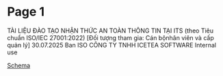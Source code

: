 # Page 1


TÀI LIỆU ĐÀO TẠO NHẬN THỨC
AN TOÀN THÔNG TIN TẠI ITS
(theo Tiêu chuẩn ISO/IEC 27001:2022)
[Đối tượng tham gia: Cán bộnhân viên và cấp quản lý] 30.07.2025 Ban ISO
CÔNG TY TNHH ICETEA SOFTWARE Internal use

[Schema](page_1_img_0.png)
